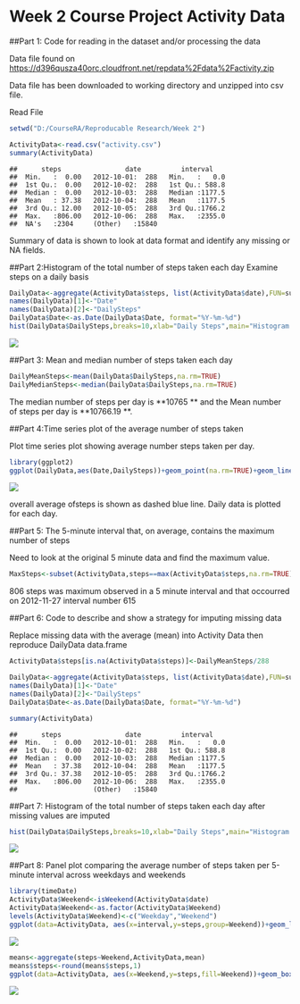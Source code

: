 # Week 2 Course Project Activity Data
##Part 1: Code for reading in the dataset and/or processing the data

Data file found on https://d396qusza40orc.cloudfront.net/repdata%2Fdata%2Factivity.zip

Data file has been downloaded to working directory and unzipped into csv file.  

Read File

```r
setwd("D:/CourseRA/Reproducable Research/Week 2")

ActivityData<-read.csv("activity.csv")
summary(ActivityData)
```

```
##      steps                date          interval     
##  Min.   :  0.00   2012-10-01:  288   Min.   :   0.0  
##  1st Qu.:  0.00   2012-10-02:  288   1st Qu.: 588.8  
##  Median :  0.00   2012-10-03:  288   Median :1177.5  
##  Mean   : 37.38   2012-10-04:  288   Mean   :1177.5  
##  3rd Qu.: 12.00   2012-10-05:  288   3rd Qu.:1766.2  
##  Max.   :806.00   2012-10-06:  288   Max.   :2355.0  
##  NA's   :2304     (Other)   :15840
```
Summary of data is shown to look at data format and identify any missing or NA fields.

##Part 2:Histogram of the total number of steps taken each day
Examine steps on a daily basis

```r
DailyData<-aggregate(ActivityData$steps, list(ActivityData$date),FUN=sum)
names(DailyData)[1]<-"Date"
names(DailyData)[2]<-"DailySteps"
DailyData$Date<-as.Date(DailyData$Date, format="%Y-%m-%d")
hist(DailyData$DailySteps,breaks=10,xlab="Daily Steps",main="Histogram of Daily Steps")
```

![](Week2_Project_files/figure-html/unnamed-chunk-2-1.png)<!-- -->

##Part 3: Mean and median number of steps taken each day


```r
DailyMeanSteps<-mean(DailyData$DailySteps,na.rm=TRUE)
DailyMedianSteps<-median(DailyData$DailySteps,na.rm=TRUE)
```
The median number of steps per day is **10765 ** and the Mean number of steps per day is **10766.19 **.

##Part 4:Time series plot of the average number of steps taken

Plot time series plot showing average number steps taken per day.

```r
library(ggplot2)
ggplot(DailyData,aes(Date,DailySteps))+geom_point(na.rm=TRUE)+geom_line(na.rm=TRUE)+geom_hline(aes(yintercept=DailyMeanSteps),color='blue',size=2,linetype=2)
```

![](Week2_Project_files/figure-html/unnamed-chunk-4-1.png)<!-- -->

overall average ofsteps is shown as dashed blue line.  Daily data is plotted for each day.

##Part 5: The 5-minute interval that, on average, contains the maximum number of steps

Need to look at the original 5 minute data and find the maximum value.

```r
MaxSteps<-subset(ActivityData,steps==max(ActivityData$steps,na.rm=TRUE))
```

806 steps was maximum observed in a 5 minute interval and that occourred on 2012-11-27 interval number 615

##Part 6: Code to describe and show a strategy for imputing missing data

Replace missing data with the average (mean) into Activity Data then reproduce DailyData data.frame


```r
ActivityData$steps[is.na(ActivityData$steps)]<-DailyMeanSteps/288

DailyData<-aggregate(ActivityData$steps, list(ActivityData$date),FUN=sum)
names(DailyData)[1]<-"Date"
names(DailyData)[2]<-"DailySteps"
DailyData$Date<-as.Date(DailyData$Date, format="%Y-%m-%d")

summary(ActivityData)
```

```
##      steps                date          interval     
##  Min.   :  0.00   2012-10-01:  288   Min.   :   0.0  
##  1st Qu.:  0.00   2012-10-02:  288   1st Qu.: 588.8  
##  Median :  0.00   2012-10-03:  288   Median :1177.5  
##  Mean   : 37.38   2012-10-04:  288   Mean   :1177.5  
##  3rd Qu.: 37.38   2012-10-05:  288   3rd Qu.:1766.2  
##  Max.   :806.00   2012-10-06:  288   Max.   :2355.0  
##                   (Other)   :15840
```

##Part 7: Histogram of the total number of steps taken each day after missing values are imputed


```r
hist(DailyData$DailySteps,breaks=10,xlab="Daily Steps",main="Histogram of Daily Steps")
```

![](Week2_Project_files/figure-html/unnamed-chunk-7-1.png)<!-- -->

##Part 8: Panel plot comparing the average number of steps taken per 5-minute interval across weekdays and weekends


```r
library(timeDate)
ActivityData$Weekend<-isWeekend(ActivityData$date)
ActivityData$Weekend<-as.factor(ActivityData$Weekend)
levels(ActivityData$Weekend)<-c("Weekday","Weekend")
ggplot(data=ActivityData, aes(x=interval,y=steps,group=Weekend))+geom_line()+facet_wrap(~Weekend,ncol=1)
```

![](Week2_Project_files/figure-html/unnamed-chunk-8-1.png)<!-- -->

```r
means<-aggregate(steps~Weekend,ActivityData,mean)
means$steps<-round(means$steps,1)
ggplot(data=ActivityData, aes(x=Weekend,y=steps,fill=Weekend))+geom_boxplot()+stat_summary(fun.y=mean,geom="point",shape=18,size=3)+geom_text(data=means,aes(label=steps,y=steps+10))
```

![](Week2_Project_files/figure-html/unnamed-chunk-8-2.png)<!-- -->


